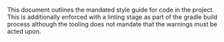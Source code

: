 This document outlines the mandated style guide for code in the project. This is additionally enforced with a linting stage as part of the gradle build process although the tooling does not mandate that the warnings must be acted upon.